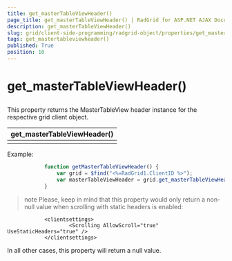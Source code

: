 ```yaml
---
title: get_masterTableViewHeader()
page_title: get_masterTableViewHeader() | RadGrid for ASP.NET AJAX Documentation
description: get_masterTableViewHeader()
slug: grid/client-side-programming/radgrid-object/properties/get_mastertableviewheader()
tags: get_mastertableviewheader()
published: True
position: 10
---
```


# get_masterTableViewHeader()



## 

This property returns the MasterTableView header instance for the respective grid client object.


|  **get_masterTableViewHeader()**  |
| ------ |
||

Example:

````JavaScript
	        function getMasterTableViewHeader() {
	            var grid = $find("<%=RadGrid1.ClientID %>");
	            var masterTableViewHeader = grid.get_masterTableViewHeader();
	        }
````



>note Please, keep in mind that this property would only return a non-null value when scrolling with static headers is enabled:
>


````ASPNET
	        <clientsettings>
	                <Scrolling AllowScroll="true" UseStaticHeaders="true" />
	        </clientsettings>
````



In all other cases, this property will return a null value.
